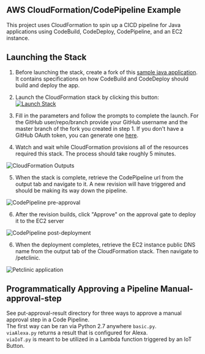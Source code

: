 ## AWS CloudFormation/CodePipeline Example

This project uses CloudFormation to spin up a CICD pipeline for Java applications
using CodeBuild, CodeDeploy, CodePipeline, and an EC2 instance.

## Launching the Stack

1. Before launching the stack, create a fork of this [sample java application](https://github.com/ebracho/spring-petclinic). It contains specifications
on how CodeBuild and CodeDeploy should build and deploy the app.

2. Launch the CloudFormation stack by clicking this button:
[![Launch Stack](https://s3.amazonaws.com/cloudformation-examples/cloudformation-launch-stack.png)](https://console.aws.amazon.com/cloudformation/home#/stacks/new?stackName=cloudformation-codepipeline-example&templateURL=https://s3-us-west-2.amazonaws.com/codepipeline-blog/codepipeline-cfn.yml)

3. Fill in the parameters and follow the prompts to complete the launch. For the
GitHub user/repo/branch provide your GitHub username and the master branch of the
fork you created in step 1. If you don't have a GitHub OAuth token, you can generate
one [here](https://github.com/settings/tokens).

4. Watch and wait while CloudFormation provisions all of the resources required
this stack. The process should take roughly 5 minutes.

![CloudFormation Outputs](https://s3-us-west-2.amazonaws.com/codepipeline-blog/cfn-outputs.png)

5. When the stack is complete, retrieve the CodePipeline url from the output
tab and navigate to it. A new revision will have triggered and should be making
its way down the pipeline.

![CodePipeline pre-approval](https://s3-us-west-2.amazonaws.com/codepipeline-blog/code-pipeline-pre-approval.png)

6. After the revision builds, click "Approve" on the approval gate to deploy it to the EC2 server

![CodePipeline post-deployment](https://s3-us-west-2.amazonaws.com/codepipeline-blog/code-pipeline-post-deployment.png)

6. When the deployment completes, retrieve the EC2 instance public DNS name
from the output tab of the CloudFormation stack. Then navigate to <ec2-public-dns-name>/petclinic.

![Petclinic application](https://s3-us-west-2.amazonaws.com/codepipeline-blog/petclinic-application.png)

## Programmatically Approving a Pipeline Manual-approval-step
  
See put-approval-result directory for three ways to approve a manual approval step in a Code Pipeline.  
The first way can be ran via Python 2.7 anywhere `basic.py`.  
`viaAlexa.py` returns a result that is configured for Alexa.  
`viaIoT.py` is meant to be utilized in a Lambda function triggered by an IoT Button.  
